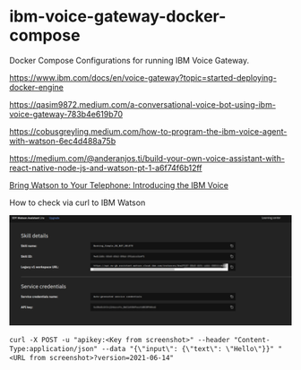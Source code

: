 # ibm-voice-gateway-docker-compose
Docker Compose Configurations for running IBM Voice Gateway.

https://www.ibm.com/docs/en/voice-gateway?topic=started-deploying-docker-engine

https://qasim9872.medium.com/a-conversational-voice-bot-using-ibm-voice-gateway-783b4e619b70

https://cobusgreyling.medium.com/how-to-program-the-ibm-voice-agent-with-watson-6ec4d488a75b

https://medium.com/@anderanjos.ti/build-your-own-voice-assistant-with-react-native-node-js-and-watson-pt-1-a6f74f6b12ff

[Bring Watson to Your Telephone: Introducing the IBM Voice](https://www.imwuc.org/HigherLogic/System/DownloadDocumentFile.ashx?DocumentFileKey=7888fccd-8339-4d5b-a624-49ae7950edf0&forceDialog=1)


How to check via curl to IBM Watson

![Screenshot](images/IBM-Skill%20Settings.png)

```
curl -X POST -u "apikey:<Key from screenshot>" --header "Content-Type:application/json" --data "{\"input\": {\"text\": \"Hello\"}}" "<URL from screenshot>?version=2021-06-14"
```
